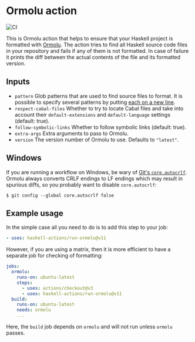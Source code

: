 # Ormolu action

![CI](https://github.com/mrkkrp/ormolu-action/workflows/CI/badge.svg?branch=master)

This is Ormolu action that helps to ensure that your Haskell project is
formatted with [Ormolu][ormolu]. The action tries to find all Haskell source
code files in your repository and fails if any of them is not formatted. In
case of failure it prints the diff between the actual contents of the file
and its formatted version.

## Inputs

* `pattern` Glob patterns that are used to find source files to format. It
  is possible to specify several patterns by putting [each on a new
  line][multiple-patterns-example].
* `respect-cabal-files` Whether to try to locate Cabal files and take into
  account their `default-extensions` and `default-language` settings
  (default: true).
* `follow-symbolic-links` Whether to follow symbolic links (default: true).
* `extra-args` Extra arguments to pass to Ormolu.
* `version` The version number of Ormolu to use. Defaults to `"latest"`.

## Windows

If you are running a workflow on Windows, be wary of [Git's
`core.autocrlf`][git-core-autocrlf]. Ormolu always converts CRLF endings to
LF endings which may result in spurious diffs, so you probably want to
disable `core.autocrlf`:

```shell
$ git config --global core.autocrlf false
```

## Example usage

In the simple case all you need to do is to add this step to your job:

```yaml
- uses: haskell-actions/run-ormolu@v11
```

However, if you are using a matrix, then it is more efficient to have a
separate job for checking of formatting:

```yaml
jobs:
  ormolu:
    runs-on: ubuntu-latest
    steps:
      - uses: actions/checkout@v3
      - uses: haskell-actions/run-ormolu@v11
  build:
    runs-on: ubuntu-latest
    needs: ormolu
    ...
```

Here, the `build` job depends on `ormolu` and will not run unless `ormolu`
passes.

[ormolu]: https://github.com/tweag/ormolu
[multiple-patterns-example]: https://github.com/haskell-actions/run-ormolu/blob/master/action.yml#L9-L11
[git-core-autocrlf]: https://www.git-scm.com/docs/git-config#Documentation/git-config.txt-coreautocrlf
